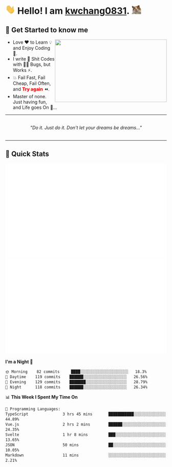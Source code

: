 <h1> <img src="./assets/hi.gif" height="30px"> Hello! I am <a href="https://github.com/kwchang0831">kwchang0831</a>. <img src="./assets/cool-cat.gif" height="30px"> </h1>
</h1>

## 🎉 Get Started to know me

<a href="#"><img align="right" src="https://media.tenor.com/S5qCffxIFdUAAAAC/the-muppet-kermit-the-frog.gif" width="349" height="195" /></a>

- Love ❤️ to Learn 💡 and Enjoy Coding 🤗.
- I write 💩 Shit Codes with 🐛🐛 Bugs, but Works ⚡️.
- 💥 Fail Fast, Fail Cheap, Fail Often, and <span style="color:red;font-weight:800;">Try again</span> ⏪️.
- Master of none. Just having fun, and Life goes On 🌱...

<hr/>
<br/>
<div align="center">
<i>"Do it. Just do it. Don't let your dreams be dreams..." </i>
</div>
<br/>
<hr/>

## 🙈 Quick Stats

![](https://raw.githubusercontent.com/kwchang0831/kwchang0831/output/generated/overview.svg)
![](https://raw.githubusercontent.com/kwchang0831/kwchang0831/output/generated/languages.svg)

<!--START_SECTION:waka-->
**I'm a Night 🦉** 

```text
🌞 Morning    82 commits     ████░░░░░░░░░░░░░░░░░░░░░   18.3% 
🌆 Daytime    119 commits    ██████░░░░░░░░░░░░░░░░░░░   26.56% 
🌃 Evening    129 commits    ███████░░░░░░░░░░░░░░░░░░   28.79% 
🌙 Night      118 commits    ██████░░░░░░░░░░░░░░░░░░░   26.34%

```


📊 **This Week I Spent My Time On** 

```text
💬 Programming Languages: 
TypeScript               3 hrs 45 mins       ███████████░░░░░░░░░░░░░░   44.89% 
Vue.js                   2 hrs 2 mins        ██████░░░░░░░░░░░░░░░░░░░   24.35% 
Svelte                   1 hr 8 mins         ███░░░░░░░░░░░░░░░░░░░░░░   13.65% 
JSON                     50 mins             ██░░░░░░░░░░░░░░░░░░░░░░░   10.05% 
Markdown                 11 mins             ░░░░░░░░░░░░░░░░░░░░░░░░░   2.21%

```


<!--END_SECTION:waka-->
